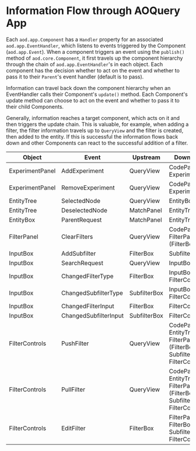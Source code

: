 # Information Flow through AOQuery App
Each `aod.app.Component` has a `Handler` property for an  associated `aod.app.EventHandler`, which listens to events triggered by the Component (`aod.app.Event`).  When a component triggers an event using the `publish()` method of `aod.core.Component`, it first travels up the component hierarchy through the chain of `aod.app.EventHandler`'s in each object. 
Each component has the decision whether to act on the event and whether to pass it to their `Parent`'s event handler (default is to pass). 

Information can travel back down the component hierarchy when an EventHandler calls their Component's `update()` method. Each Component's update method can choose to act on the event and whether to pass it to their child Components.  

Generally, information reaches a target component, which acts on it and then triggers the update chain. This is valuable, for example, when adding a filter, the filter information travels up to `QueryView` and the filter is created, then added to the entity. If this is successful the information flows back down and other Components can react to the successful addition of a filter. 

|Object|Event|Upstream|Downstream|
|-|-|-|-|
|ExperimentPanel|AddExperiment|QueryView|CodePanel, ExperimentPanel|
|ExperimentPanel|RemoveExperiment|QueryView|CodePanel, ExperimentPanel|
|EntityTree|SelectedNode|QueryView|EntityBox|
|EntityTree|DeselectedNode|MatchPanel|EntityTree|
|EntityBox|ParentRequest|MatchPanel|EntityTree|
|FilterPanel|ClearFilters|QueryView|CodePanel, FilterPanel (FilterBox)|
|InputBox|AddSubfilter|FilterBox|SubfilterBox|
|InputBox|SearchRequest|QueryView|InputBox|
|InputBox|ChangedFilterType|FilterBox|InputBox, FilterControls|
|InputBox|ChangedSubfilterType|SubfilterBox|InputBox, FilterControls|
|InputBox|ChangedFilterInput|FilterBox|FilterControls|
|InputBox|ChangedSubfilterInput|SubfilterBox|FilterControls|
|FilterControls|PushFilter|QueryView|CodePanel, EntityTree, FilterPanel (FilterBox, SubfilterBox, FilterControls)|
|FilterControls|PullFilter|QueryView|CodePanel, EntityTree, FilterPanel (FilterBox, SubfilterBox, FilterControls|
|FilterControls|EditFilter|FilterBox|FilterPanel --> FilterBox, SubfilterBox, FilterControls|